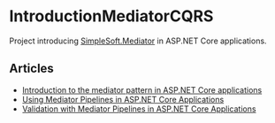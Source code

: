 # IntroductionMediatorCQRS

Project introducing [SimpleSoft.Mediator](https://github.com/simplesoft-pt/Mediator) in ASP.NET Core applications.

## Articles

* [Introduction to the mediator pattern in ASP.NET Core applications](https://joaoprsimoes.medium.com/mediator-pattern-in-asp-net-core-applications-109b4231c0f8)
* [Using Mediator Pipelines in ASP.NET Core Applications](https://joaoprsimoes.medium.com/mediator-pattern-in-asp-net-core-applications-pipelines-ec0926e71bc8)
* [Validation with Mediator Pipelines in ASP.NET Core Applications](https://joaoprsimoes.medium.com/validation-with-mediator-pipelines-in-asp-net-core-applications-7878a56ec604)

